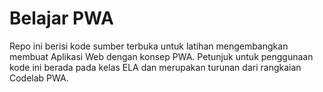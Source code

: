 # Belajar PWA
Repo ini berisi kode sumber terbuka untuk latihan mengembangkan membuat Aplikasi Web dengan konsep PWA.
Petunjuk untuk penggunaan kode ini berada pada kelas ELA dan merupakan turunan dari rangkaian Codelab PWA.
